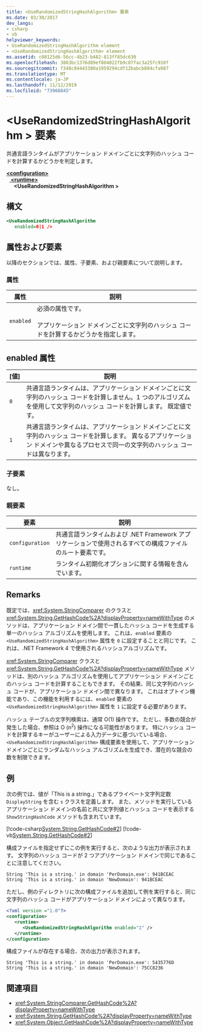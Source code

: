 ```yaml
---
title: <UseRandomizedStringHashAlgorithm> 要素
ms.date: 03/30/2017
dev_langs:
- csharp
- vb
helpviewer_keywords:
- UseRandomizedStringHashAlgorithm element
- <UseRandomizedStringHashAlgorithm> element
ms.assetid: c08125d6-56cc-4b23-b482-813ff85dc630
ms.openlocfilehash: 3863bc1376d89ef804022fb9c87fac3a25fc910f
ms.sourcegitcommit: f348c84443380a1959294cdf12babcb804cfa987
ms.translationtype: MT
ms.contentlocale: ja-JP
ms.lasthandoff: 11/12/2019
ms.locfileid: "73968845"
---
```

# <a name="userandomizedstringhashalgorithm-element"></a>\<UseRandomizedStringHashAlgorithm > 要素
共通言語ランタイムがアプリケーション ドメインごとに文字列のハッシュ コードを計算するかどうかを判定します。  
  
[ **\<configuration>** ](../configuration-element.md)\
&nbsp;&nbsp;[ **\<runtime>** ](runtime-element.md)\
&nbsp;&nbsp;&nbsp;&nbsp; **\<UseRandomizedStringHashAlgorithm >**  
  
## <a name="syntax"></a>構文  
  
```xml  
<UseRandomizedStringHashAlgorithm   
   enabled=0|1 />  
```  
  
## <a name="attributes-and-elements"></a>属性および要素  
 以降のセクションでは、属性、子要素、および親要素について説明します。  
  
### <a name="attributes"></a>属性  
  
|属性|説明|  
|---------------|-----------------|  
|`enabled`|必須の属性です。<br /><br /> アプリケーション ドメインごとに文字列のハッシュ コードを計算するかどうかを指定します。|  
  
## <a name="enabled-attribute"></a>enabled 属性  
  
|[値]|説明|  
|-----------|-----------------|  
|`0`|共通言語ランタイムは、アプリケーション ドメインごとに文字列のハッシュ コードを計算しません。1 つのアルゴリズムを使用して文字列のハッシュ コードを計算します。 既定値です。|  
|`1`|共通言語ランタイムは、アプリケーション ドメインごとに文字列のハッシュ コードを計算します。 異なるアプリケーション ドメインや異なるプロセスで同一の文字列のハッシュ コードは異なります。|  
  
### <a name="child-elements"></a>子要素  
 なし。  
  
### <a name="parent-elements"></a>親要素  
  
|要素|説明|  
|-------------|-----------------|  
|`configuration`|共通言語ランタイムおよび .NET Framework アプリケーションで使用されるすべての構成ファイルのルート要素です。|  
|`runtime`|ランタイム初期化オプションに関する情報を含んでいます。|  
  
## <a name="remarks"></a>Remarks  
 既定では、<xref:System.StringComparer> のクラスと <xref:System.String.GetHashCode%2A?displayProperty=nameWithType> のメソッドは、アプリケーション ドメイン間で一貫したハッシュ コードを生成する単一のハッシュ アルゴリズムを使用します。 これは、`enabled` 要素の `<UseRandomizedStringHashAlgorithm>` 属性を `0` に設定することと同じです。 これは、.NET Framework 4 で使用されるハッシュアルゴリズムです。  
  
 <xref:System.StringComparer> クラスと <xref:System.String.GetHashCode%2A?displayProperty=nameWithType> メソッドは、別のハッシュ アルゴリズムを使用してアプリケーション ドメインごとのハッシュ コードを計算することもできます。 その結果、同じ文字列のハッシュ コードが、アプリケーション ドメイン間で異なります。 これはオプトイン機能であり、この機能を利用するには、`enabled` 要素の `<UseRandomizedStringHashAlgorithm>` 属性を `1` に設定する必要があります。  
  
 ハッシュ テーブルの文字列検索は、通常 O(1) 操作です。 ただし、多数の競合が発生した場合、参照は O (n<sup>2</sup>) 操作になる可能性があります。 特にハッシュ コードを計算するキーがユーザーによる入力データに基づいている場合、`<UseRandomizedStringHashAlgorithm>` 構成要素を使用して、アプリケーション ドメインごとにランダムなハッシュ アルゴリズムを生成でき、潜在的な競合の数を制限できます。  
  
## <a name="example"></a>例  
 次の例では、値が「This is a string.」であるプライベート文字列定数 `DisplayString` を含む `s` クラスを定義します。 また、メソッドを実行しているアプリケーション ドメインの名前と共に文字列値とハッシュ コードを表示する `ShowStringHashCode` メソッドも含まれています。  
  
 [!code-csharp[System.String.GetHashCode#2](../../../../../samples/snippets/csharp/VS_Snippets_CLR_System/system.String.GetHashCode/CS/perdomain.cs#2)]
 [!code-vb[System.String.GetHashCode#2](../../../../../samples/snippets/visualbasic/VS_Snippets_CLR_System/system.String.GetHashCode/VB/perdomain.vb#2)]  
  
 構成ファイルを指定せずにこの例を実行すると、次のような出力が表示されます。 文字列のハッシュ コードが 2 つアプリケーション ドメインで同じであることに注意してください。  
  
```console
String 'This is a string.' in domain 'PerDomain.exe': 941BCEAC  
String 'This is a string.' in domain 'NewDomain': 941BCEAC  
```  
  
 ただし、例のディレクトリに次の構成ファイルを追加して例を実行すると、同じ文字列のハッシュ コードがアプリケーション ドメインによって異なります。  
  
```xml  
<?xml version ="1.0"?>  
<configuration>  
   <runtime>  
      <UseRandomizedStringHashAlgorithm enabled="1" />  
   </runtime>  
</configuration>  
```  
  
 構成ファイルが存在する場合、次の出力が表示されます。  
  
```console
String 'This is a string.' in domain 'PerDomain.exe': 5435776D  
String 'This is a string.' in domain 'NewDomain': 75CC8236  
```  
  
## <a name="see-also"></a>関連項目

- <xref:System.StringComparer.GetHashCode%2A?displayProperty=nameWithType>
- <xref:System.String.GetHashCode%2A?displayProperty=nameWithType>
- <xref:System.Object.GetHashCode%2A?displayProperty=nameWithType>
